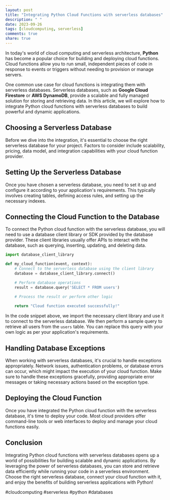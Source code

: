 ```yaml
---
layout: post
title: "Integrating Python Cloud Functions with serverless databases"
description: " "
date: 2023-09-26
tags: [cloudcomputing, serverless]
comments: true
share: true
---
```


In today's world of cloud computing and serverless architecture, **Python** has become a popular choice for building and deploying cloud functions. Cloud functions allow you to run small, independent pieces of code in response to events or triggers without needing to provision or manage servers. 

One common use case for cloud functions is integrating them with serverless databases. Serverless databases, such as **Google Cloud Firestore** or **AWS DynamoDB**, provide a scalable and fully managed solution for storing and retrieving data. In this article, we will explore how to integrate Python cloud functions with serverless databases to build powerful and dynamic applications.

## Choosing a Serverless Database

Before we dive into the integration, it's essential to choose the right serverless database for your project. Factors to consider include scalability, pricing, data model, and integration capabilities with your cloud function provider. 

## Setting Up the Serverless Database

Once you have chosen a serverless database, you need to set it up and configure it according to your application's requirements. This typically involves creating tables, defining access rules, and setting up the necessary indexes.

## Connecting the Cloud Function to the Database

To connect the Python cloud function with the serverless database, you will need to use a database client library or SDK provided by the database provider. These client libraries usually offer APIs to interact with the database, such as querying, inserting, updating, and deleting data.

```python
import database_client_library

def my_cloud_function(event, context):
    # Connect to the serverless database using the client library
    database = database_client_library.connect()

    # Perform database operations
    result = database.query('SELECT * FROM users')
    
    # Process the result or perform other logic

    return "Cloud function executed successfully!"
```

In the code snippet above, we import the necessary client library and use it to connect to the serverless database. We then perform a sample query to retrieve all users from the `users` table. You can replace this query with your own logic as per your application's requirements.

## Handling Database Exceptions

When working with serverless databases, it's crucial to handle exceptions appropriately. Network issues, authentication problems, or database errors can occur, which might impact the execution of your cloud function. Make sure to handle these exceptions gracefully, providing appropriate error messages or taking necessary actions based on the exception type.

## Deploying the Cloud Function

Once you have integrated the Python cloud function with the serverless database, it's time to deploy your code. Most cloud providers offer command-line tools or web interfaces to deploy and manage your cloud functions easily. 

## Conclusion

Integrating Python cloud functions with serverless databases opens up a world of possibilities for building scalable and dynamic applications. By leveraging the power of serverless databases, you can store and retrieve data efficiently while running your code in a serverless environment. Choose the right serverless database, connect your cloud function with it, and enjoy the benefits of building serverless applications with Python!

#cloudcomputing #serverless #python #databases